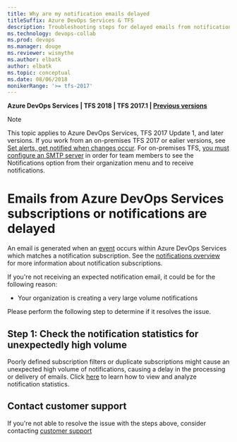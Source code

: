 ```yaml
---
title: Why are my notification emails delayed
titleSuffix: Azure DevOps Services & TFS 
description: Troubleshooting steps for delayed emails from notifications in Azure DevOps Servicesand Team Foundation Server (TFS)
ms.technology: devops-collab
ms.prod: devops
ms.manager: douge
ms.reviewer: wismythe
ms.author: elbatk
author: elbatk
ms.topic: conceptual
ms.date: 08/06/2018  
monikerRange: '>= tfs-2017'
---
```


<b>Azure DevOps Services | TFS 2018 | TFS 2017.1 | [Previous versions](../work/track/alerts-and-notifications.md)</b> 

> [!NOTE]  
> This topic applies to Azure DevOps Services, TFS 2017 Update 1, and later versions. If you work from an on-premises TFS 2017 or ealier versions, see [Set alerts, get notified when changes occur](../work/track/alerts-and-notifications.md). For on-premises TFS, [you must configure an SMTP server](/tfs/server/admin/setup-customize-alerts) in order for team members to see the Notifications option from their organization menu and to receive notifications.

# Emails from Azure DevOps Services subscriptions or notifications are delayed
An email is generated when an [event](oob-supported-event-types.md) occurs within Azure DevOps Services which matches a notification subscription. See the [notifications overview](about-notifications.md) for more information about notification subscriptions.

If you're not receiving an expected notification email, it could be for the following reason:
* Your organization is creating a very large volume notifications

Please perform the following step to determine if it resolves the issue.

## Step 1: Check the notification statistics for unexpectedly high volume
Poorly defined subscription filters or duplicate subscriptions might cause an unexpected high volume of notifications, causing a delay in the processing or delivery of emails.  Click [here](howto-view-organization-notification-statistics.md) to learn how to view and analyze notification statistics.

## Contact customer support
If you're not able to resolve the issue with the steps above, consider contacting [customer support](troubleshoot-contact-support.md)